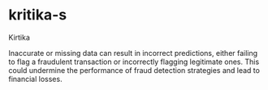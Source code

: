 # kritika-s
Kirtika


Inaccurate or missing data can result in incorrect predictions, either failing to flag a fraudulent transaction or incorrectly flagging legitimate ones. This could undermine the performance of fraud detection strategies and lead to financial losses.


